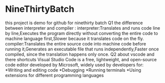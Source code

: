 # NineThirtyBatch
this project is demo for github for ninethirty batch
Q1 the difference between interpreter and compiler :
interpreter:Translates and runs code line by line,Executes the program directly without converting the entire code to machine language first,Slower because it translates code on the fly.
compiler:Translates the entire source code into machine code before running it,Generates an executable file that runs independently,Faster once compiled, since the translation happens only once.
Q2 about vscode and there shortcuts
Visual Studio Code is a free, lightweight, and open-source code editor developed by Microsoft, widely used by developers for:
*Writing and editing code
*Debugging
*Running terminals
*Using extensions for different programming languages
